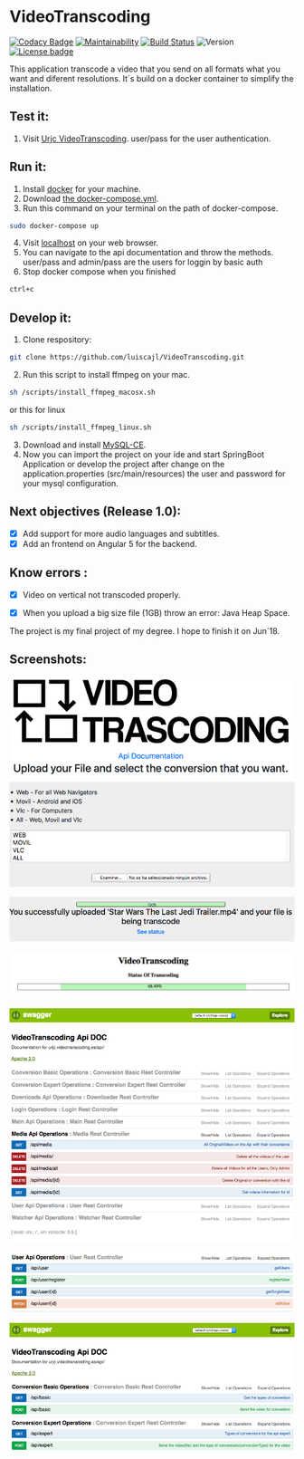 # VideoTranscoding
[![Codacy Badge](https://api.codacy.com/project/badge/Grade/6b9cd649a14a4431882a51dd2c779e85)](https://www.codacy.com/app/luiscajl/VideoTranscoding?utm_source=github.com&utm_medium=referral&utm_content=luiscajl/VideoTranscoding&utm_campaign=badger)
[![Maintainability](https://api.codeclimate.com/v1/badges/a3de0e21cd574e78341e/maintainability)](https://codeclimate.com/github/luiscajl/VideoTranscoding/maintainability)
[![Build Status](https://travis-ci.org/luiscajl/VideoTranscoding.svg?branch=master)](https://travis-ci.org/luiscajl/VideoTranscoding)
![Version](https://img.shields.io/badge/version-0.5-brightgreen.svg?style=flat)
[![License badge](https://img.shields.io/badge/license-Apache2-orange.svg)](http://www.apache.org/licenses/LICENSE-2.0)

This application transcode a video that you send on all formats what you want and diferent resolutions. It´s build on a docker container to simplify the installation.
## Test it:
1. Visit [Urjc VideoTranscoding](https://urjc.videotranscoding.es). user/pass for the user authentication.
## Run it:
1. Install [docker](https://docs.docker.com/engine/installation/) for your machine.
2. Download [the docker-compose.yml](https://raw.githubusercontent.com/luiscajl/VideoTranscoding/master/docker-compose.yml).
3. Run this command on your terminal on the path of docker-compose.
```sh
sudo docker-compose up 
```
4. Visit [localhost](https://localhost:8443/) on your web browser.
5. You can navigate to the api documentation and throw the methods. user/pass and admin/pass are the users for loggin by basic auth
6. Stop docker compose when you finished
```sh
ctrl+c
```


## Develop it:
1. Clone respository:
```sh
git clone https://github.com/luiscajl/VideoTranscoding.git 
```
2. Run this script to install ffmpeg on your mac.
```sh
sh /scripts/install_ffmpeg_macosx.sh
```
or this for linux
```sh
sh /scripts/install_ffmpeg_linux.sh
```
3. Download and install [MySQL-CE](https://dev.mysql.com/downloads/).
4. Now you can import the project on your ide and start SpringBoot Application or develop the project after change on the application.properties (src/main/resources) the user and password for your mysql configuration.


## Next objectives (Release 1.0):
- [x] Add support for more audio languages and subtitles.
- [x] Add an frontend on Angular 5 for the backend.
## Know errors :
- [x] Video on vertical not transcoded properly.
- [x] When you upload a big size file (1GB) throw an error: Java Heap Space.


The project is my final project of my degree. I hope to finish it on Jun´18. 

## Screenshots:
<p align="center">
  <img src="https://github.com/luiscajl/VideoTranscoding/blob/master/screens/screenIndexF.png"/>
</p>
<p align="center">
  <img src="https://github.com/luiscajl/VideoTranscoding/blob/master/screens/screenSucessfully.png"/>
</p>
<p align="center">
  <img src="https://github.com/luiscajl/VideoTranscoding/blob/master/screens/screenStatus.png"/>
</p>
<p align="center">
  <img src="https://github.com/luiscajl/VideoTranscoding/blob/master/screens/screenMedia.png"/>
</p>
<p align="center">
  <img src="https://github.com/luiscajl/VideoTranscoding/blob/master/screens/screenUser.png"/>
</p>
<p align="center">
  <img src="https://github.com/luiscajl/VideoTranscoding/blob/master/screens/screenConversion.png"/>
</p>





